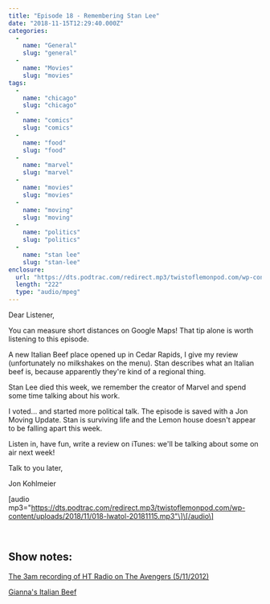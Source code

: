 ```yaml
---
title: "Episode 18 - Remembering Stan Lee"
date: "2018-11-15T12:29:40.000Z"
categories: 
  - 
    name: "General"
    slug: "general"
  - 
    name: "Movies"
    slug: "movies"
tags: 
  - 
    name: "chicago"
    slug: "chicago"
  - 
    name: "comics"
    slug: "comics"
  - 
    name: "food"
    slug: "food"
  - 
    name: "marvel"
    slug: "marvel"
  - 
    name: "movies"
    slug: "movies"
  - 
    name: "moving"
    slug: "moving"
  - 
    name: "politics"
    slug: "politics"
  - 
    name: "stan lee"
    slug: "stan-lee"
enclosure: 
  url: "https://dts.podtrac.com/redirect.mp3/twistoflemonpod.com/wp-content/uploads/2018/11/018-lwatol-20181115.mp3"
  length: "222"
  type: "audio/mpeg"
---
```


Dear Listener,

You can measure short distances on Google Maps! That tip alone is worth listening to this episode.

A new Italian Beef place opened up in Cedar Rapids, I give my review (unfortunately no milkshakes on the menu). Stan describes what an Italian beef is, because apparently they're kind of a regional thing.

Stan Lee died this week, we remember the creator of Marvel and spend some time talking about his work.

I voted... and started more political talk. The episode is saved with a Jon Moving Update. Stan is surviving life and the Lemon house doesn't appear to be falling apart this week.

Listen in, have fun, write a review on iTunes: we'll be talking about some on air next week!

Talk to you later,

Jon Kohlmeier

\[audio mp3="https://dts.podtrac.com/redirect.mp3/twistoflemonpod.com/wp-content/uploads/2018/11/018-lwatol-20181115.mp3"\]\[/audio\]

 

## Show notes:

[The 3am recording of HT Radio on The Avengers (5/11/2012)](https://media.higherthings.org/podcasts/legacy-cast/episode-186-may-11th-2012/) 

[Gianna's Italian Beef](http://giannasbeef.com)
